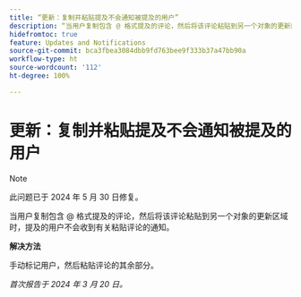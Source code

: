 ```yaml
---
title: “更新：复制并粘贴提及不会通知被提及的用户”
description: “当用户复制包含 @ 格式提及的评论，然后将该评论粘贴到另一个对象的更新区域时，提及的用户不会收到有关粘贴评论的通知。”
hidefromtoc: true
feature: Updates and Notifications
source-git-commit: bca3fbea3084dbb9fd763bee9f333b37a47bb90a
workflow-type: ht
source-wordcount: '112'
ht-degree: 100%

---
```



# 更新：复制并粘贴提及不会通知被提及的用户

>[!NOTE]
>
>此问题已于 2024 年 5 月 30 日修复。

当用户复制包含 @ 格式提及的评论，然后将该评论粘贴到另一个对象的更新区域时，提及的用户不会收到有关粘贴评论的通知。

**解决方法**

手动标记用户，然后粘贴评论的其余部分。

_首次报告于 2024 年 3 月 20 日。_
